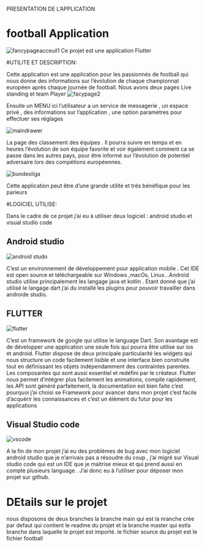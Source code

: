 
PRESENTATION DE L’APPLICATION

# football Application
![fancypageacceuil1](https://user-images.githubusercontent.com/47142356/103278324-8300f980-49cb-11eb-8d7e-c4fdda2653a2.jpg)
Ce projet est une application Flutter

#UTILITE ET DESCRIPTION:


Cette application est une application pour les passionnés de football qui nous donne des informations sur l’évolution de chaque championnat européen après chaque journée de football.
Nous avons deux pages Live standing et team Player
![facypage2](https://user-images.githubusercontent.com/47142356/103278338-8a280780-49cb-11eb-9c02-2e6e0a019061.jpg)

Ensuite un MENU ici l’utilisateur a un service de messagerie , un espace privé , des informations sur l’application , une option paramètres pour effectuer ses réglages


![maindrawer](https://user-images.githubusercontent.com/47142356/103278437-c6f3fe80-49cb-11eb-8094-c0d644dd7930.jpg)

La page des classement des équipes . Il pourra suivre en temps et en heures l’évolution de son équipe favorite et voir également comment ca se passe dans les autres pays, pour être informé sur l’évolution de potentiel adversaire lors des compétions européennes.

![bundesliga](https://user-images.githubusercontent.com/47142356/103278535-fc005100-49cb-11eb-97d8-f4f863cf99d7.jpg)


Cette application peut être d’une grande utilité et très bénéfique pour les parieurs


#LOGICIEL UTILISE:

Dans le cadre de ce projet j’ai eu à utiliser deux logiciel : android studio et visual studio code
 
## Android studio


![android studo](https://user-images.githubusercontent.com/47142356/103275831-4fbb6c00-49c5-11eb-81b1-9a3a4b3fd5c1.png)

C’est un environnement de développement pour application  mobile . Cet IDE est open source et téléchargeable sur Windows ,macOs, Linux…Android studio utilise principalement les langage java et kotlin . Etant donné que j’ai utilisé le langage dart j’ai du installé les plugins pour pouvoir travailler dans androide studio.

## FLUTTER
![flutter](https://user-images.githubusercontent.com/47142356/103277034-5f887f80-49c8-11eb-8f86-eaf0a1aeb7e2.png)

C’est un framework de google qui utilise le language Dart. Son avantage est de développer une application une seule fois qui pourra être utilise sur ios et android. Flutter dispose de deux principale particularité les widgets qui nous structure un code facilement lisible et une interface bien construite tout en définissant les objets indépendamment des contraintes parentes. Les composantes qui sont aussi essentiel et redéfini par le créateur. Flutter nous permet d’intégrer plus facilement les animations, compile rapidement, les API sont généré parfaitement, la documentation est bien faite c’est pourquoi j’ai choisi se Framework pour avancer dans mon projet c’est facile d’acquérir les connaissances et c’est un élément du futur pour les applications

## Visual Studio code
![vscode](https://user-images.githubusercontent.com/47142356/103277501-7085c080-49c9-11eb-95f8-809a6d9233fe.png)


A la fin de mon projet j’ai eu des problèmes de bug avec mon logiciel android studio que je n’arrivais pas a résoudre du coup , j’ai migré sur Visual studio code qui est un IDE que je maitrise mieux et qui prend aussi en compte plusieurs language . J’ai donc eu à l’utiliser pour déposer mon projet sur github.

# DEtails sur le projet

nous disposons de deux branches la branche main qui est la nranche crée par defaut qui contient le readme du projet et la branche master qui estla branche dans laquelle le projet est importé. le fichier source du projet est le fichier football





